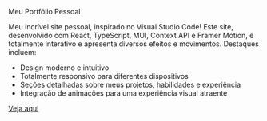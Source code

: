 Meu Portfólio Pessoal

Meu incrível site pessoal, inspirado no Visual Studio Code! Este site, desenvolvido com React, TypeScript, MUI, Context API e Framer Motion, é totalmente interativo e apresenta diversos efeitos e movimentos. Destaques incluem:

- Design moderno e intuitivo
- Totalmente responsivo para diferentes dispositivos
- Seções detalhadas sobre meus projetos, habilidades e experiência
- Integração de animações para uma experiência visual atraente

[Veja aqui](https://vciolac.vercel.app/)
